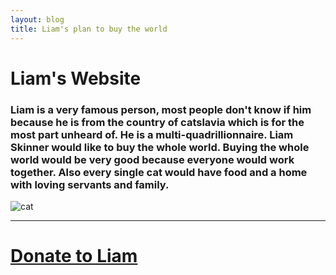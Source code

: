 ```yaml
---
layout: blog
title: Liam's plan to buy the world
---
```


# Liam's Website
### Liam is a very famous person, most people don't know if him because he is from the country of catslavia which is for the most part unheard of. He is a multi-quadrillionnaire. Liam Skinner would like to buy the whole world. Buying the whole world would be very good because everyone would work together. Also every single cat would have food and a home with loving servants and family.
![cat](https://petco.scene7.com/is/image/PETCO/cathp-092619-img-new-pet-kitten-256w-256h-d)
<hr>
<bold><h1><a href='donate.md'>Donate to Liam</a></h1></bold>
